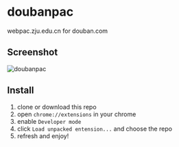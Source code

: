 doubanpac
=========

webpac.zju.edu.cn for douban.com

## Screenshot

![doubanpac](http://share.aquarhead.me/doubanpac.png)

## Install

1. clone or download this repo
2. open `chrome://extensions` in your chrome
3. enable `Developer mode`
4. click `Load unpacked entension...` and choose the repo
5. refresh and enjoy!
